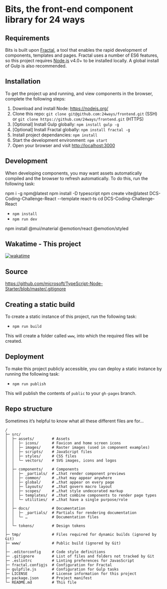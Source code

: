 # Bits, the front-end component library for 24 ways

## Requirements

Bits is built upon [Fractal](https://github.com/frctl/fractal), a tool that enables the rapid development of components, templates and pages. Fractal uses a number of ES6 features, so this project requires [Node.js](https://nodejs.org/) v4.0+ to be installed locally. A global install of Gulp is also recommended.

## Installation

To get the project up and running, and view components in the browser, complete the following steps:

1. Download and install Node: <https://nodejs.org/>
2. Clone this repo: `git clone git@github.com:24ways/frontend.git` (SSH) or `git clone https://github.com/24ways/frontend.git` (HTTPS)
3. [Optional] Install Gulp globally: `npm install gulp -g`
4. [Optional] Install Fractal globally: `npm install fractal -g`
5. Install project dependancies: `npm install`
6. Start the development environment: `npm start`
7. Open your browser and visit <http://localhost:3000>

## Development

When developing components, you may want assets automatically compiled and the browser to refresh automatically. To do this, run the following task:

npm i -g npm@latest
npm install -D typescript
npm create vite@latest DCS-Coding-Challenge-React --template react-ts
cd DCS-Coding-Challenge-React

-   `npm install`
-   `npm run dev`

npm install @mui/material @emotion/react @emotion/styled

## Wakatime - This project

<a href="https://wakatime.com/badge/user/cee95ec9-130e-4f66-8097-0123d00e7dfd/project/e8e685f0-0dd8-436f-8b62-34c90b87562e"><img src="https://wakatime.com/badge/user/cee95ec9-130e-4f66-8097-0123d00e7dfd/project/e8e685f0-0dd8-436f-8b62-34c90b87562e.svg" alt="wakatime"></a>

## Source

https://github.com/microsoft/TypeScript-Node-Starter/blob/master/.gitignore

## Creating a static build

To create a static instance of this project, run the following task:

-   `npm run build`

This will create a folder called `www`, into which the required files will be created.

## Deployment

To make this project publicly accessible, you can deploy a static instance by running the following task:

-   `npm run publish`

This will publish the contents of `public` to your `gh-pages` branch.

## Repo structure

Sometimes it’s helpful to know what all these different files are for…

```
/
├─ src/
│  ├─ assets/        # Assets
│  │  ├─ icons/      # Favicon and home screen icons
│  │  ├─ images/     # Raster images (used in component examples)
│  │  ├─ scripts/    # JavaScript files
│  │  ├─ styles/     # CSS files
│  │  └─ vectors/    # SVG images, icons and logos
│  │
│  ├─ components/    # Components
│  │  ├─ _partials/  # …that render component previews
│  │  ├─ common/     # …that may appear anywhere
│  │  ├─ global/     # …that appear on every page
│  │  ├─ layouts/    # …that govern macro layout
│  │  ├─ scopes/     # …that style undecorated markup
│  │  ├─ templates/  # …that combine components to render page types
│  │  └─ utilities/  # …that have a single purpose/role
│  │
│  ├─ docs/          # Documentation
│  │  ├─ _partials/  # Partials for rendering documentation
│  │  └─ …           # Documentation files
│  │
│  └─ tokens/        # Design tokens
│
├─ tmp/              # Files required for dynamic builds (ignored by Git)
├─ www/              # Public build (ignored by Git)
│
├─ .editorconfig     # Code style definitions
├─ .gitignore        # List of files and folders not tracked by Git
├─ .eslintrc         # Linting preferences for JavasScript
├─ fractal.configjs  # Configuration for Fractal
├─ gulpfile.js       # Configuration for Gulp tasks
├─ LICENSE           # License information for this project
├─ package.json      # Project manifest
└─ README.md         # This file
```
